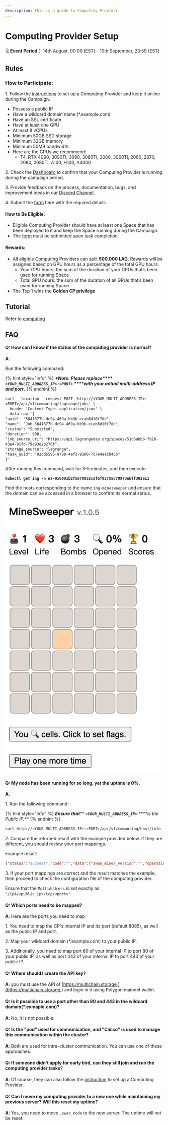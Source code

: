 ```yaml
---
description: This is a guide to Computing Provider
---
```


# Computing Provider Setup

🗓️ **Event Period：** 14th August, 00:00 (EST) - 10th September, 23:59 (EST)

## Rules

### **How to Participate:**

1\. Follow the [instructions](https://github.com/lagrangedao/go-computing-provider/tree/mars-testnet) to set up a Computing Provider and keep it online during the Campaign.

* Possess a public IP
* Have a wildcard domain name (\*.example.com)
* Have an SSL certificate
* Have at least one GPU
* At least 8 vCPUs
* Minimum 50GB SSD storage
* Minimum 32GB memory
* Minimum 50MB bandwidth
* Here are the GPUs we recommend:
  * T4, RTX 4090, 3090Ti, 3090, 3080Ti, 3080, 3060Ti, 2060, 2070, 2080, 2080Ti, A100, H100, A4000

2\. Check the [Dashboard](https://provider.lagrangedao.org/provider-status) to confirm that your Computing Provider is running during the campaign period.

3\. Provide feedback on the process, documentation, bugs, and improvement ideas in our [Discord Channel](https://discord.gg/qHEEyQTECX).

4\. Submit the [form](https://docs.google.com/forms/d/e/1FAIpQLSf0JRi18xsp\_YCoQKPuE0azYLDDNwAXBMNIeqwXFMgqVljU1Q/viewform?usp=sf\_link) here with the required details.

#### **How to Be Eligible:**

* Eligible Computing Provider should have at least one Space that has been deployed to it and keep the Space running during the Campaign.
* The [form](https://forms.gle/YyzotPhHqx4DmCmy9) must be submitted upon task completion.

#### **Rewards:**

* All eligible Computing Providers can split **500,000 LAG**. Rewards will be assigned based on GPU hours as a percentage of the total GPU hours.
  * Your GPU hours: the sum of the duration of your GPUs that’s been used for running Space
  * Total GPU hours: the sum of the duration of all GPUs that’s been used for running Space
* The Top 1 wins the **Golden CP privilege**

## Tutorial

Refer to [computing](../computing/ "mention")

## FAQ

#### Q: How can I know if the status of the computing provider is normal?

**A**:&#x20;

Run the following command:

{% hint style="info" %}
_**\*Note: Please replace**** ****`<YOUR_MULTI_ADDRESS_IP>:<PORT>`**** ****with your actual multi-address IP and port.**_
{% endhint %}

```
curl --location --request POST 'http://<YOUR_MULTI_ADDRESS_IP>:<PORT>/api/v1/computing/lagrange/jobs' \
--header 'Content-Type: application/json' \
--data-raw '{
"uuid": "5641877b-dc94-469a-bb3b-ecab6d10f7dd",
"name": "Job-5641877b-dc94-469a-bb3b-ecab6d10f7dd",
"status": "Submitted",
"duration": 900,
"job_source_uri": "https://api.lagrangedao.org/spaces/51d6abbb-f928-43e4-91fd-79e93e2b276f",
"storage_source": "lagrange",
"task_uuid": "92cd5595-9789-4af3-9100-7c7e4aacb456"
}'
```

After running this command, wait for 3-5 minutes, and then execute&#x20;

<pre><code><strong>kubectl get ing -n ns-0x6091b2f5678952cafbf02755d78973ebff302e11
</strong></code></pre>

Find the hosts corresponding to the name `ing-minesweeper` and ensure that the domain can be accessed in a browser to confirm its normal status.

<img src="../.gitbook/assets/image (21).png" alt="" data-size="original">

#### Q: My node has been running for so long, yet the uptime is 0%.

**A**:

1\. Run the following command:

{% hint style="info" %}
_**Ensure that****  ****`<YOUR_MULTI_ADDRESS_IP>`**** ****is the Public IP.**_
{% endhint %}

```bash
curl http://<YOUR_MULTI_ADDRESS_IP>:<PORT>/api/v1/computing/host/info
```

2\. Compare the returned result with the example provided below. If they are different, you should review your port mappings.

Example result:

```json
{"status":"success","code":"","data":{"swan_miner_version":"","operating_system":"linux","architecture":"amd64","cpu_cores":48}}
```

3\. If your port mappings are correct and the result matches the example, then proceed to check the configuration file of the computing provider.&#x20;

Ensure that the `MultiAddress` is set exactly as `"/ip4/<public_ip>/tcp/<port>"`.

#### Q: Which ports need to be mapped?&#x20;

**A**: Here are the ports you need to map

1\. You need to map the CP's internal IP and its port (default 8085), as well as the public IP and port.

2\. Map your wildcard domain (\*.example.com) to your public IP.&#x20;

3\. Additionally, you need to map port 80 of your internal IP to port 80 of your public IP, as well as port 443 of your internal IP to port 443 of your public IP.

#### Q: Where should I create the API key?

**A**: you must use the API of [https://multichain.storage,](https://multichain.storage,) and login in it using Polygon mainnet wallet.

#### **Q: Is it possible to use a port other than 80 and 443 in the wildcard domain(\*.exmaple.com)?**

**A**: No, it is not possible.

#### Q: Is the "pod" used for communication, and "Calico" is used to manage this communication within the cluster?&#x20;

**A**: Both are used for intra-cluster communication. You can use one of these approaches.

#### Q: If someone didn't apply for early bird, can they still join and run the computing provider tasks?

**A**: Of course, they can also follow the [instruction](../computing/) to set up a Computing Provider.

#### Q: Can I move my computing provider to a new one while maintaining my previous server? Will this reset my uptime?

**A**: Yes, you need to move  `.swan_node` to the new server. The uptime will not be reset.
